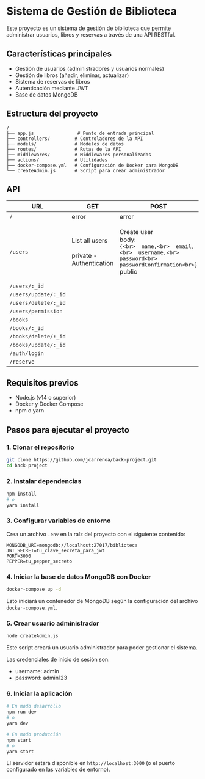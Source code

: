 # Sistema de Gestión de Biblioteca

Este proyecto es un sistema de gestión de biblioteca que permite administrar usuarios, libros y reservas a través de una API RESTful.

## Características principales

- Gestión de usuarios (administradores y usuarios normales)
- Gestión de libros (añadir, eliminar, actualizar)
- Sistema de reservas de libros
- Autenticación mediante JWT
- Base de datos MongoDB

## Estructura del proyecto

```
/
├── app.js                # Punto de entrada principal
├── controllers/         # Controladores de la API
├── models/              # Modelos de datos
├── routes/              # Rutas de la API
├── middlewares/         # Middlewares personalizados
├── actions/             # Utilidades
├── docker-compose.yml   # Configuración de Docker para MongoDB
└── createAdmin.js       # Script para crear administrador
```

## API

| URL | GET | POST | PUT | DELETE |
|-----|-----|------|-----|--------|
| `/` | error | error | error | error |
| `/users` | List all users<br><br>private - Authentication | Create user<br>body:<br>```{<br>  name,<br>  email,<br>  username,<br>  password<br>  passwordConfirmation<br>}```<br>public | error | Delete user<br>body:<br>```{<br>  id<br>}```<br>private: - Authentication<br>- Authorization |
| `/users/:_id` | | | | |
| `/users/update/:_id` | | | | |
| `/users/delete/:_id` | | | | |
| `/users/permission` | | | | |
| `/books` | | | | |
| `/books/:_id` | | | | |
| `/books/delete/:_id` | | | | |
| `/books/update/:_id` | | | | |
| `/auth/login` | | | | |
| `/reserve` | | | | |

## Requisitos previos

- Node.js (v14 o superior)
- Docker y Docker Compose
- npm o yarn

## Pasos para ejecutar el proyecto

### 1. Clonar el repositorio

```bash
git clone https://github.com/jcarrenoa/back-project.git
cd back-project
```

### 2. Instalar dependencias

```bash
npm install
# o
yarn install
```

### 3. Configurar variables de entorno

Crea un archivo `.env` en la raíz del proyecto con el siguiente contenido:

```
MONGODB_URI=mongodb://localhost:27017/biblioteca
JWT_SECRET=tu_clave_secreta_para_jwt
PORT=3000
PEPPER=tu_pepper_secreto
```

### 4. Iniciar la base de datos MongoDB con Docker

```bash
docker-compose up -d
```

Esto iniciará un contenedor de MongoDB según la configuración del archivo `docker-compose.yml`.

### 5. Crear usuario administrador

```bash
node createAdmin.js
```

Este script creará un usuario administrador para poder gestionar el sistema.

Las credenciales de inicio de sesión son:
- username: admin
- password: admin123

### 6. Iniciar la aplicación

```bash
# En modo desarrollo
npm run dev
# o
yarn dev

# En modo producción
npm start
# o
yarn start
```

El servidor estará disponible en `http://localhost:3000` (o el puerto configurado en las variables de entorno).